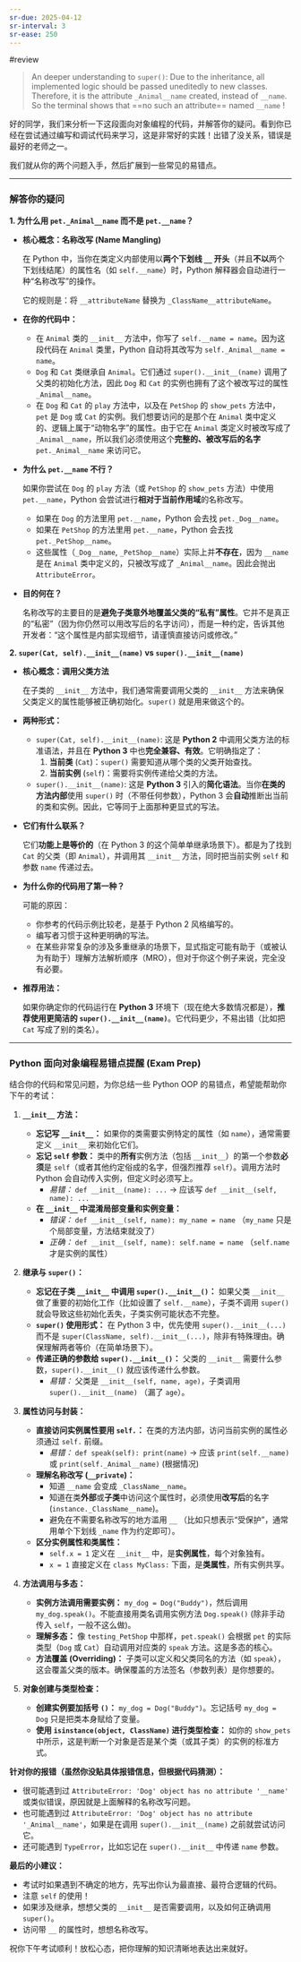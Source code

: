 ```yaml
---
sr-due: 2025-04-12
sr-interval: 3
sr-ease: 250
---
```


#review 

>An deeper understanding to `super()`: Due to the inheritance, all implemented logic should be passed uneditedly to new classes.
>Therefore, it is the attribute `_Animal__name` created, instead of `__name`.
>So the terminal shows that ==no such an attribute== named `__name` !

好的同学，我们来分析一下这段面向对象编程的代码，并解答你的疑问。看到你已经在尝试通过编写和调试代码来学习，这是非常好的实践！出错了没关系，错误是最好的老师之一。

我们就从你的两个问题入手，然后扩展到一些常见的易错点。

---

### 解答你的疑问

**1. 为什么用 `pet._Animal__name` 而不是 `pet.__name`？**

*   **核心概念：名称改写 (Name Mangling)**

    在 Python 中，当你在类定义内部使用以**两个下划线 `__` 开头**（并且**不以**两个下划线结尾）的属性名（如 `self.__name`）时，Python 解释器会自动进行一种“名称改写”的操作。

    它的规则是：将 `__attributeName` 替换为 `_ClassName__attributeName`。

*   **在你的代码中：**
    *   在 `Animal` 类的 `__init__` 方法中，你写了 `self.__name = name`。因为这段代码在 `Animal` 类里，Python 自动将其改写为 `self._Animal__name = name`。
    *   `Dog` 和 `Cat` 类继承自 `Animal`。它们通过 `super().__init__(name)` 调用了父类的初始化方法，因此 `Dog` 和 `Cat` 的实例也拥有了这个被改写过的属性 `_Animal__name`。
    *   在 `Dog` 和 `Cat` 的 `play` 方法中，以及在 `PetShop` 的 `show_pets` 方法中，`pet` 是 `Dog` 或 `Cat` 的实例。我们想要访问的是那个在 `Animal` 类中定义的、逻辑上属于“动物名字”的属性。由于它在 `Animal` 类定义时被改写成了 `_Animal__name`，所以我们必须使用这个**完整的、被改写后的名字** `pet._Animal__name` 来访问它。

*   **为什么 `pet.__name` 不行？**

    如果你尝试在 `Dog` 的 `play` 方法（或 `PetShop` 的 `show_pets` 方法）中使用 `pet.__name`，Python 会尝试进行**相对于当前作用域**的名称改写。
    *   如果在 `Dog` 的方法里用 `pet.__name`，Python 会去找 `pet._Dog__name`。
    *   如果在 `PetShop` 的方法里用 `pet.__name`，Python 会去找 `pet._PetShop__name`。
    *   这些属性（`_Dog__name`, `_PetShop__name`）实际上并**不存在**，因为 `__name` 是在 `Animal` 类中定义的，只被改写成了 `_Animal__name`。因此会抛出 `AttributeError`。

*   **目的何在？**

    名称改写的主要目的是**避免子类意外地覆盖父类的“私有”属性**。它并不是真正的“私密”（因为你仍然可以用改写后的名字访问），而是一种约定，告诉其他开发者：“这个属性是内部实现细节，请谨慎直接访问或修改。”

**2. `super(Cat, self).__init__(name)` vs `super().__init__(name)`**

*   **核心概念：调用父类方法**

    在子类的 `__init__` 方法中，我们通常需要调用父类的 `__init__` 方法来确保父类定义的属性能够被正确初始化。`super()` 就是用来做这个的。

*   **两种形式：**
    *   `super(Cat, self).__init__(name)`: 这是 **Python 2** 中调用父类方法的标准语法，并且在 **Python 3** 中也**完全兼容、有效**。它明确指定了：
        1.  **当前类** (`Cat`)：`super()` 需要知道从哪个类的父类开始查找。
        2.  **当前实例** (`self`)：需要将实例传递给父类的方法。
    *   `super().__init__(name)`: 这是 **Python 3** 引入的**简化语法**。当你**在类的方法内部**使用 `super()` 时（不带任何参数），Python 3 会**自动**推断出当前的类和实例。因此，它等同于上面那种更显式的写法。

*   **它们有什么联系？**

    它们**功能上是等价的**（在 Python 3 的这个简单单继承场景下）。都是为了找到 `Cat` 的父类（即 `Animal`），并调用其 `__init__` 方法，同时把当前实例 `self` 和参数 `name` 传递过去。

*   **为什么你的代码用了第一种？**

    可能的原因：
    *   你参考的代码示例比较老，是基于 Python 2 风格编写的。
    *   编写者习惯于这种更明确的写法。
    *   在某些非常复杂的涉及多重继承的场景下，显式指定可能有助于（或被认为有助于）理解方法解析顺序（MRO），但对于你这个例子来说，完全没有必要。

*   **推荐用法：**

    如果你确定你的代码运行在 **Python 3** 环境下（现在绝大多数情况都是），**推荐使用更简洁的 `super().__init__(name)`**。它代码更少，不易出错（比如把 `Cat` 写成了别的类名）。

---

### Python 面向对象编程易错点提醒 (Exam Prep)

结合你的代码和常见问题，为你总结一些 Python OOP 的易错点，希望能帮助你下午的考试：

1.  **`__init__` 方法：**
    *   **忘记写 `__init__`：** 如果你的类需要实例特定的属性（如 `name`），通常需要定义 `__init__` 来初始化它们。
    *   **忘记 `self` 参数：** 类中的**所有**实例方法（包括 `__init__`）的第一个参数**必须**是 `self`（或者其他约定俗成的名字，但强烈推荐 `self`）。调用方法时 Python 会自动传入实例，但定义时必须写上。
        *   *易错：* `def __init__(name): ...` -> 应该写 `def __init__(self, name): ...`
    *   **在 `__init__` 中混淆局部变量和实例变量：**
        *   *错误：* `def __init__(self, name): my_name = name` （`my_name` 只是个局部变量，方法结束就没了）
        *   *正确：* `def __init__(self, name): self.name = name` （`self.name` 才是实例的属性）

2.  **继承与 `super()`：**
    *   **忘记在子类 `__init__` 中调用 `super().__init__()`：** 如果父类 `__init__` 做了重要的初始化工作（比如设置了 `self.__name`），子类不调用 `super()` 就会导致这些初始化丢失，子类实例可能状态不完整。
    *   **`super()` 使用形式：** 在 Python 3 中，优先使用 `super().__init__(...)` 而不是 `super(ClassName, self).__init__(...)`，除非有特殊理由。确保理解两者等价（在简单场景下）。
    *   **传递正确的参数给 `super().__init__()`：** 父类的 `__init__` 需要什么参数，`super().__init__()` 就应该传递什么参数。
        *   *易错：* 父类是 `__init__(self, name, age)`，子类调用 `super().__init__(name)` （漏了 `age`）。

3.  **属性访问与封装：**
    *   **直接访问实例属性要用 `self.`：** 在类的方法内部，访问当前实例的属性必须通过 `self.` 前缀。
        *   *易错：* `def speak(self): print(name)` -> 应该 `print(self.__name)` 或 `print(self._Animal__name)` (根据情况)
    *   **理解名称改写 (`__private`)：**
        *   知道 `__name` 会变成 `_ClassName__name`。
        *   知道在类**外部**或**子类**中访问这个属性时，必须使用**改写后**的名字 (`instance._ClassName__name`)。
        *   避免在不需要名称改写的地方滥用 `__` （比如只想表示“受保护”，通常用单个下划线 `_name` 作为约定即可）。
    *   **区分实例属性和类属性：**
        *   `self.x = 1` 定义在 `__init__` 中，是**实例属性**，每个对象独有。
        *   `x = 1` 直接定义在 `class MyClass:` 下面，是**类属性**，所有实例共享。

4.  **方法调用与多态：**
    *   **实例方法调用需要实例：** `my_dog = Dog("Buddy")`，然后调用 `my_dog.speak()`。不能直接用类名调用实例方法 `Dog.speak()` (除非手动传入 `self`，一般不这么做)。
    *   **理解多态：** 像 `testing_PetShop` 中那样，`pet.speak()` 会根据 `pet` 的实际类型（`Dog` 或 `Cat`）自动调用对应类的 `speak` 方法。这是多态的核心。
    *   **方法覆盖 (Overriding)：** 子类可以定义和父类同名的方法（如 `speak`），这会覆盖父类的版本。确保覆盖的方法签名（参数列表）是你想要的。

5.  **对象创建与类型检查：**
    *   **创建实例要加括号 `()`：** `my_dog = Dog("Buddy")`。忘记括号 `my_dog = Dog` 只是把类本身赋给了变量。
    *   **使用 `isinstance(object, ClassName)` 进行类型检查：** 如你的 `show_pets` 中所示，这是判断一个对象是否是某个类（或其子类）的实例的标准方式。

**针对你的报错（虽然你没贴具体报错信息，但根据代码猜测）：**

*   很可能遇到过 `AttributeError: 'Dog' object has no attribute '__name'` 或类似错误，原因就是上面解释的名称改写问题。
*   也可能遇到过 `AttributeError: 'Dog' object has no attribute '_Animal__name'`，如果是在调用 `super().__init__(name)` 之前就尝试访问它。
*   还可能遇到 `TypeError`，比如忘记在 `super().__init__` 中传递 `name` 参数。

**最后的小建议：**

*   考试时如果遇到不确定的地方，先写出你认为最直接、最符合逻辑的代码。
*   注意 `self` 的使用！
*   如果涉及继承，想想父类的 `__init__` 是否需要调用，以及如何正确调用 `super()`。
*   访问带 `__` 的属性时，想想名称改写。

祝你下午考试顺利！放松心态，把你理解的知识清晰地表达出来就好。